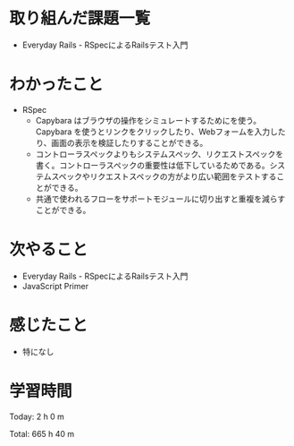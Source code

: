 # 取り組んだ課題一覧
- Everyday Rails - RSpecによるRailsテスト入門

# わかったこと
- RSpec
  - Capybara はブラウザの操作をシミュレートするためにを使う。Capybara を使うとリンクをクリックしたり、Webフォームを入力したり、画面の表示を検証したりすることができる。
  - コントローラスペックよりもシステムスペック、リクエストスペックを書く。コントローラスペックの重要性は低下しているためである。システムスペックやリクエストスペックの方がより広い範囲をテストすることができる。
  - 共通で使われるフローをサポートモジュールに切り出すと重複を減らすことができる。
# 次やること
- Everyday Rails - RSpecによるRailsテスト入門
- JavaScript Primer

# 感じたこと
- 特になし

# 学習時間
Today: 2 h 0 m

Total: 665 h 40 m
